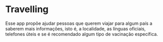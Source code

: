 # Travelling
Esse app propõe ajudar pessoas que querem viajar para algum país a saberem mais informações, isto é, a localidade, as línguas oficiais, telefones úteis e se é recomendado algum tipo de vacinação específica.
